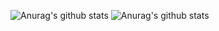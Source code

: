 ![Anurag's github stats](https://github-readme-stats.vercel.app/api?username=BennoCraft)
![Anurag's github stats](https://github-readme-stats.vercel.app/api?username=BennoCraft&show_icons=true)
